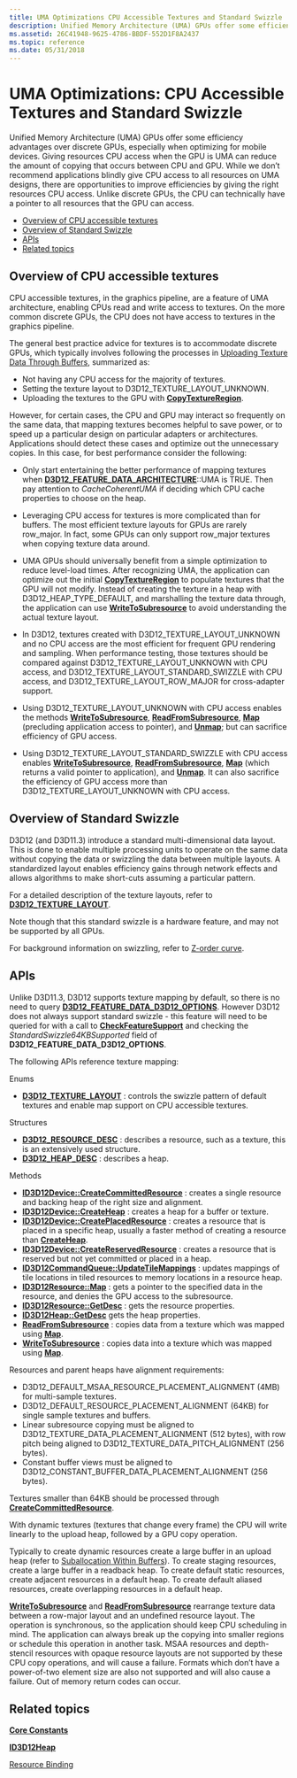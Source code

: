 ```yaml
---
title: UMA Optimizations CPU Accessible Textures and Standard Swizzle
description: Unified Memory Architecture (UMA) GPUs offer some efficiency advantages over discrete GPUs, especially when optimizing for mobile devices.
ms.assetid: 26C41948-9625-4786-BBDF-552D1F8A2437
ms.topic: reference
ms.date: 05/31/2018
---
```


# UMA Optimizations: CPU Accessible Textures and Standard Swizzle

Unified Memory Architecture (UMA) GPUs offer some efficiency advantages over discrete GPUs, especially when optimizing for mobile devices. Giving resources CPU access when the GPU is UMA can reduce the amount of copying that occurs between CPU and GPU. While we don’t recommend applications blindly give CPU access to all resources on UMA designs, there are opportunities to improve efficiencies by giving the right resources CPU access. Unlike discrete GPUs, the CPU can technically have a pointer to all resources that the GPU can access.

-   [Overview of CPU accessible textures](#overview-of-cpu-accessible-textures)
-   [Overview of Standard Swizzle](#overview-of-standard-swizzle)
-   [APIs](#apis)
-   [Related topics](#related-topics)

## Overview of CPU accessible textures

CPU accessible textures, in the graphics pipeline, are a feature of UMA architecture, enabling CPUs read and write access to textures. On the more common discrete GPUs, the CPU does not have access to textures in the graphics pipeline.

The general best practice advice for textures is to accommodate discrete GPUs, which typically involves following the processes in [Uploading Texture Data Through Buffers](upload-and-readback-of-texture-data.md), summarized as:

-   Not having any CPU access for the majority of textures.
-   Setting the texture layout to D3D12\_TEXTURE\_LAYOUT\_UNKNOWN.
-   Uploading the textures to the GPU with [**CopyTextureRegion**](/windows/desktop/api/d3d12/nf-d3d12-id3d12graphicscommandlist-copytextureregion).

However, for certain cases, the CPU and GPU may interact so frequently on the same data, that mapping textures becomes helpful to save power, or to speed up a particular design on particular adapters or architectures. Applications should detect these cases and optimize out the unnecessary copies. In this case, for best performance consider the following:

-   Only start entertaining the better performance of mapping textures when [**D3D12\_FEATURE\_DATA\_ARCHITECTURE**](/windows/desktop/api/d3d12/ns-d3d12-d3d12_feature_data_architecture)::UMA is TRUE. Then pay attention to *CacheCoherentUMA* if deciding which CPU cache properties to choose on the heap.

-   Leveraging CPU access for textures is more complicated than for buffers. The most efficient texture layouts for GPUs are rarely row\_major. In fact, some GPUs can only support row\_major textures when copying texture data around.

-   UMA GPUs should universally benefit from a simple optimization to reduce level-load times. After recognizing UMA, the application can optimize out the initial [**CopyTextureRegion**](/windows/desktop/api/d3d12/nf-d3d12-id3d12graphicscommandlist-copytextureregion) to populate textures that the GPU will not modify. Instead of creating the texture in a heap with D3D12\_HEAP\_TYPE\_DEFAULT, and marshalling the texture data through, the application can use [**WriteToSubresource**](/windows/desktop/api/d3d12/nf-d3d12-id3d12resource-writetosubresource) to avoid understanding the actual texture layout.

-   In D3D12, textures created with D3D12\_TEXTURE\_LAYOUT\_UNKNOWN and no CPU access are the most efficient for frequent GPU rendering and sampling. When performance testing, those textures should be compared against D3D12\_TEXTURE\_LAYOUT\_UNKNOWN with CPU access, and D3D12\_TEXTURE\_LAYOUT\_STANDARD\_SWIZZLE with CPU access, and D3D12\_TEXTURE\_LAYOUT\_ROW\_MAJOR for cross-adapter support.

-   Using D3D12\_TEXTURE\_LAYOUT\_UNKNOWN with CPU access enables the methods [**WriteToSubresource**](/windows/desktop/api/d3d12/nf-d3d12-id3d12resource-writetosubresource), [**ReadFromSubresource**](/windows/desktop/api/d3d12/nf-d3d12-id3d12resource-readfromsubresource), [**Map**](/windows/desktop/api/d3d12/nf-d3d12-id3d12resource-map) (precluding application access to pointer), and [**Unmap**](/windows/desktop/api/d3d12/nf-d3d12-id3d12resource-unmap); but can sacrifice efficiency of GPU access.

-   Using D3D12\_TEXTURE\_LAYOUT\_STANDARD\_SWIZZLE with CPU access enables [**WriteToSubresource**](/windows/desktop/api/d3d12/nf-d3d12-id3d12resource-writetosubresource), [**ReadFromSubresource**](/windows/desktop/api/d3d12/nf-d3d12-id3d12resource-readfromsubresource), [**Map**](/windows/desktop/api/d3d12/nf-d3d12-id3d12resource-map) (which returns a valid pointer to application), and [**Unmap**](/windows/desktop/api/d3d12/nf-d3d12-id3d12resource-unmap). It can also sacrifice the efficiency of GPU access more than D3D12\_TEXTURE\_LAYOUT\_UNKNOWN with CPU access.

## Overview of Standard Swizzle

D3D12 (and D3D11.3) introduce a standard multi-dimensional data layout. This is done to enable multiple processing units to operate on the same data without copying the data or swizzling the data between multiple layouts. A standardized layout enables efficiency gains through network effects and allows algorithms to make short-cuts assuming a particular pattern.

For a detailed description of the texture layouts, refer to [**D3D12\_TEXTURE\_LAYOUT**](/windows/desktop/api/d3d12/ne-d3d12-d3d12_texture_layout).

Note though that this standard swizzle is a hardware feature, and may not be supported by all GPUs.

For background information on swizzling, refer to [Z-order curve](https://en.wikipedia.org/wiki/Z-order_curve).

## APIs

Unlike D3D11.3, D3D12 supports texture mapping by default, so there is no need to query [**D3D12\_FEATURE\_DATA\_D3D12\_OPTIONS**](/windows/desktop/api/d3d12/ns-d3d12-d3d12_feature_data_d3d12_options). However D3D12 does not always support standard swizzle - this feature will need to be queried for with a call to [**CheckFeatureSupport**](/windows/desktop/api/d3d12/nf-d3d12-id3d12device-checkfeaturesupport) and checking the *StandardSwizzle64KBSupported* field of **D3D12\_FEATURE\_DATA\_D3D12\_OPTIONS**.

The following APIs reference texture mapping:

Enums

-   [**D3D12\_TEXTURE\_LAYOUT**](/windows/desktop/api/d3d12/ne-d3d12-d3d12_texture_layout) : controls the swizzle pattern of default textures and enable map support on CPU accessible textures.

Structures

-   [**D3D12\_RESOURCE\_DESC**](/windows/desktop/api/d3d12/ns-d3d12-d3d12_resource_desc) : describes a resource, such as a texture, this is an extensively used structure.
-   [**D3D12\_HEAP\_DESC**](/windows/desktop/api/d3d12/ns-d3d12-d3d12_heap_desc) : describes a heap.

Methods

-   [**ID3D12Device::CreateCommittedResource**](/windows/desktop/api/d3d12/nf-d3d12-id3d12device-createcommittedresource) : creates a single resource and backing heap of the right size and alignment.
-   [**ID3D12Device::CreateHeap**](/windows/desktop/api/d3d12/nf-d3d12-id3d12device-createheap) : creates a heap for a buffer or texture.
-   [**ID3D12Device::CreatePlacedResource**](/windows/desktop/api/d3d12/nf-d3d12-id3d12device-createplacedresource) : creates a resource that is placed in a specific heap, usually a faster method of creating a resource than [**CreateHeap**](/windows/desktop/api/d3d12/nf-d3d12-id3d12device-createheap).
-   [**ID3D12Device::CreateReservedResource**](/windows/desktop/api/d3d12/nf-d3d12-id3d12device-createreservedresource) : creates a resource that is reserved but not yet committed or placed in a heap.
-   [**ID3D12CommandQueue::UpdateTileMappings**](/windows/desktop/api/d3d12/nf-d3d12-id3d12commandqueue-updatetilemappings) : updates mappings of tile locations in tiled resources to memory locations in a resource heap.
-   [**ID3D12Resource::Map**](/windows/desktop/api/d3d12/nf-d3d12-id3d12resource-map) : gets a pointer to the specified data in the resource, and denies the GPU access to the subresource.
-   [**ID3D12Resource::GetDesc**](id3d12resource-getdesc.md) : gets the resource properties.
-   [**ID3D12Heap::GetDesc**](id3d12heap-getdesc.md) gets the heap properties.
-   [**ReadFromSubresource**](/windows/desktop/api/d3d12/nf-d3d12-id3d12resource-readfromsubresource) : copies data from a texture which was mapped using [**Map**](/windows/desktop/api/d3d12/nf-d3d12-id3d12resource-map).
-   [**WriteToSubresource**](/windows/desktop/api/d3d12/nf-d3d12-id3d12resource-writetosubresource) : copies data into a texture which was mapped using [**Map**](/windows/desktop/api/d3d12/nf-d3d12-id3d12resource-map).

Resources and parent heaps have alignment requirements:

-   D3D12\_DEFAULT\_MSAA\_RESOURCE\_PLACEMENT\_ALIGNMENT (4MB) for multi-sample textures.
-   D3D12\_DEFAULT\_RESOURCE\_PLACEMENT\_ALIGNMENT (64KB) for single sample textures and buffers.
-   Linear subresource copying must be aligned to D3D12\_TEXTURE\_DATA\_PLACEMENT\_ALIGNMENT (512 bytes), with row pitch being aligned to D3D12\_TEXTURE\_DATA\_PITCH\_ALIGNMENT (256 bytes).
-   Constant buffer views must be aligned to D3D12\_CONSTANT\_BUFFER\_DATA\_PLACEMENT\_ALIGNMENT (256 bytes).

Textures smaller than 64KB should be processed through [**CreateCommittedResource**](/windows/desktop/api/d3d12/nf-d3d12-id3d12device-createcommittedresource).

With dynamic textures (textures that change every frame) the CPU will write linearly to the upload heap, followed by a GPU copy operation.

Typically to create dynamic resources create a large buffer in an upload heap (refer to [Suballocation Within Buffers](large-buffers.md)). To create staging resources, create a large buffer in a readback heap. To create default static resources, create adjacent resources in a default heap. To create default aliased resources, create overlapping resources in a default heap.

[**WriteToSubresource**](/windows/desktop/api/d3d12/nf-d3d12-id3d12resource-writetosubresource) and [**ReadFromSubresource**](/windows/desktop/api/d3d12/nf-d3d12-id3d12resource-readfromsubresource) rearrange texture data between a row-major layout and an undefined resource layout. The operation is synchronous, so the application should keep CPU scheduling in mind. The application can always break up the copying into smaller regions or schedule this operation in another task. MSAA resources and depth-stencil resources with opaque resource layouts are not supported by these CPU copy operations, and will cause a failure. Formats which don’t have a power-of-two element size are also not supported and will also cause a failure. Out of memory return codes can occur.

## Related topics

<dl> <dt>

[**Core Constants**](constants.md)
</dt> <dt>

[**ID3D12Heap**](/windows/desktop/api/d3d12/nn-d3d12-id3d12heap)
</dt> <dt>

[Resource Binding](resource-binding.md)
</dt> </dl>

 

 




